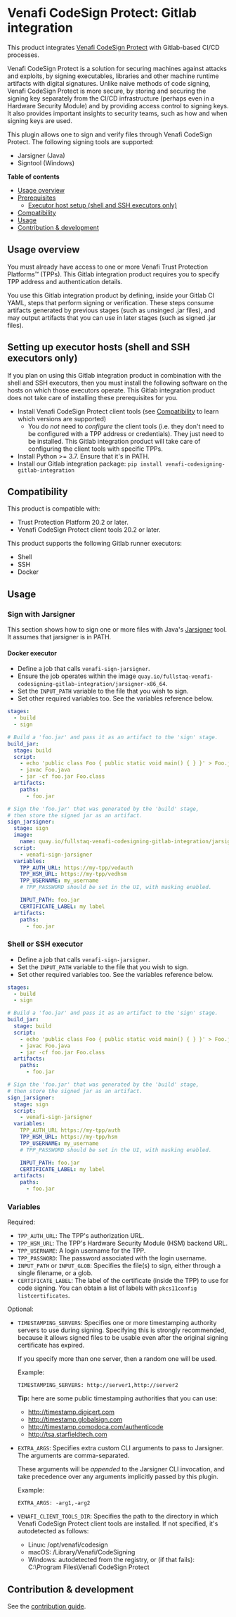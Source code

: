 # Venafi CodeSign Protect: Gitlab integration

This product integrates [Venafi CodeSign Protect](https://www.venafi.com/platform/code-signing) with Gitlab-based CI/CD processes.

Venafi CodeSign Protect is a solution for securing machines against attacks and exploits, by signing executables, libraries and other machine runtime artifacts with digital signatures. Unlike naive methods of code signing, Venafi CodeSign Protect is more secure, by storing and securing the signing key separately from the CI/CD infrastructure (perhaps even in a Hardware Security Module) and by providing access control to signing keys. It also provides important insights to security teams, such as how and when signing keys are used.

This plugin allows one to sign and verify files through Venafi CodeSign Protect. The following signing tools are supported:

 * Jarsigner (Java)
 * Signtool (Windows)

**Table of contents**

 - [Usage overview](#usage-overview)
 - [Prerequisites](#prerequisites)
    - [Executor host setup (shell and SSH executors only)]()
 - [Compatibility](#compatibility)
 - [Usage](#usage)
 - [Contribution & development]()

## Usage overview

You must already have access to one or more Venafi Trust Protection Platforms™ (TPPs). This Gitlab integration product requires you to specify TPP address and authentication details.

You use this Gitlab integration product by defining, inside your Gitlab CI YAML, steps that perform signing or verification. These steps consume artifacts generated by previous stages (such as unsinged .jar files), and may output artifacts that you can use in later stages (such as signed .jar files).

## Setting up executor hosts (shell and SSH executors only)

If you plan on using this Gitlab integration product in combination with the shell and SSH executors, then you must install the following software on the hosts on which those executors operate. This Gitlab integration product does not take care of installing these prerequisites for you.

 * Install Venafi CodeSign Protect client tools (see [Compatibility](#compatibility) to learn which versions are supported)
    - You do *not* need to *configure* the client tools (i.e. they don't need to be configured with a TPP address or credentials). They just need to be installed. This Gitlab integration product will take care of configuring the client tools with specific TPPs.
 * Install Python >= 3.7. Ensure that it's in PATH.
 * Install our Gitlab integration package: `pip install venafi-codesigning-gitlab-integration`

## Compatibility

This product is compatible with:

 * Trust Protection Platform 20.2 or later.
 * Venafi CodeSign Protect client tools 20.2 or later.

This product supports the following Gitlab runner executors:

 * Shell
 * SSH
 * Docker

## Usage

### Sign with Jarsigner

This section shows how to sign one or more files with Java's [Jarsigner](https://docs.oracle.com/javase/7/docs/technotes/tools/windows/jarsigner.html) tool. It assumes that jarsigner is in PATH.

#### Docker executor

 * Define a job that calls `venafi-sign-jarsigner`.
 * Ensure the job operates within the image `quay.io/fullstaq-venafi-codesigning-gitlab-integration/jarsigner-x86_64`.
 * Set the `INPUT_PATH` variable to the file that you wish to sign.
 * Set other required variables too. See the variables reference below.

~~~yaml
stages:
  - build
  - sign

# Build a 'foo.jar' and pass it as an artifact to the 'sign' stage.
build_jar:
  stage: build
  script:
    - echo 'public class Foo { public static void main() { } }' > Foo.java
    - javac Foo.java
    - jar -cf foo.jar Foo.class
  artifacts:
    paths:
      - foo.jar

# Sign the 'foo.jar' that was generated by the 'build' stage,
# then store the signed jar as an artifact.
sign_jarsigner:
  stage: sign
  image:
    name: quay.io/fullstaq-venafi-codesigning-gitlab-integration/jarsigner-x86_64
  script:
    - venafi-sign-jarsigner
  variables:
    TPP_AUTH_URL: https://my-tpp/vedauth
    TPP_HSM_URL: https://my-tpp/vedhsm
    TPP_USERNAME: my_username
    # TPP_PASSWORD should be set in the UI, with masking enabled.

    INPUT_PATH: foo.jar
    CERTIFICATE_LABEL: my label
  artifacts:
    paths:
      - foo.jar
~~~

### Shell or SSH executor

 * Define a job that calls `venafi-sign-jarsigner`.
 * Set the `INPUT_PATH` variable to the file that you wish to sign.
 * Set other required variables too. See the variables reference below.

~~~yaml
stages:
  - build
  - sign

# Build a 'foo.jar' and pass it as an artifact to the 'sign' stage.
build_jar:
  stage: build
  script:
    - echo 'public class Foo { public static void main() { } }' > Foo.java
    - javac Foo.java
    - jar -cf foo.jar Foo.class
  artifacts:
    paths:
      - foo.jar

# Sign the 'foo.jar' that was generated by the 'build' stage,
# then store the signed jar as an artifact.
sign_jarsigner:
  stage: sign
  script:
    - venafi-sign-jarsigner
  variables:
    TPP_AUTH_URL https://my-tpp/auth
    TPP_HSM_URL: https://my-tpp/hsm
    TPP_USERNAME: my_username
    # TPP_PASSWORD should be set in the UI, with masking enabled.

    INPUT_PATH: foo.jar
    CERTIFICATE_LABEL: my label
  artifacts:
    paths:
      - foo.jar
~~~

### Variables

Required:

 * `TPP_AUTH_URL`: The TPP's authorization URL.
 * `TPP_HSM_URL`: The TPP's Hardware Security Module (HSM) backend URL.
 * `TPP_USERNAME`: A login username for the TPP.
 * `TPP_PASSWORD`: The password associated with the login username.
 * `INPUT_PATH` or `INPUT_GLOB`: Specifies the file(s) to sign, either through a single filename, or a glob.
 * `CERTIFICATE_LABEL`: The label of the certificate (inside the TPP) to use for code signing. You can obtain a list of labels with `pkcs11config listcertificates`.

Optional:

 * `TIMESTAMPING_SERVERS`: Specifies one or more timestamping authority servers to use during signing. Specifying this is strongly recommended, because it allows signed files to be usable even after the original signing certificate has expired.

    If you specify more than one server, then a random one will be used.

    Example:

    ~~~
    TIMESTAMPING_SERVERS: http://server1,http://server2
    ~~~

    **Tip:** here are some public timestamping authorities that you can use:

     - http://timestamp.digicert.com
     - http://timestamp.globalsign.com
     - http://timestamp.comodoca.com/authenticode
     - http://tsa.starfieldtech.com

 * `EXTRA_ARGS`: Specifies extra custom CLI arguments to pass to Jarsigner. The arguments are comma-separated.

    These arguments will be _appended_ to the Jarsigner CLI invocation, and take precedence over any arguments implicitly passed by this plugin.

    Example:

    ~~~
    EXTRA_ARGS: -arg1,-arg2
    ~~~

 * `VENAFI_CLIENT_TOOLS_DIR`: Specifies the path to the directory in which Venafi CodeSign Protect client tools are installed. If not specified, it's autodetected as follows:

     - Linux: /opt/venafi/codesign
     - macOS: /Library/Venafi/CodeSigning
     - Windows: autodetected from the registry, or (if that fails): C:\Program Files\Venafi CodeSign Protect

## Contribution & development

See the [contribution guide](CONTRIBUTING.md).
